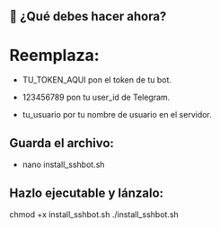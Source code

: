 ## 🔧 ¿Qué debes hacer ahora?


# Reemplaza:

* TU_TOKEN_AQUI pon el token de tu bot.

* 123456789 pon tu user_id de Telegram.

* tu_usuario por tu nombre de usuario en el servidor.

## Guarda el archivo:

* nano install_sshbot.sh

## Hazlo ejecutable y lánzalo:

chmod +x install_sshbot.sh
./install_sshbot.sh

